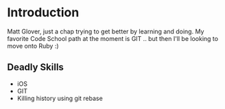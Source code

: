 # Introduction
Matt Glover, just a chap trying to get better by learning and doing.
My favorite Code School path at the moment is GIT .. but then I'll be looking to move onto Ruby :)

## Deadly Skills
* iOS
* GIT
* Killing history using git rebase
